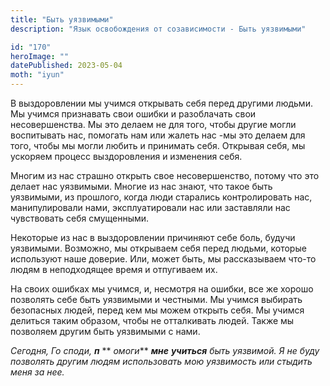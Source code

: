 ```yaml
---
title: "Быть уязвимыми"
description: "Язык освобождения от созависимости - Быть уязвимыми"

id: "170"
heroImage: ""
datePublished: 2023-05-04
moth: "iyun"
---
```


В выздоровлении мы учимся открывать себя перед другими людьми. Мы учимся
признавать свои ошибки и разоблачать свои несовершенства. Мы это делаем не для
того, чтобы другие могли воспитывать нас, помогать нам или жалеть нас -мы это
делаем для того, чтобы мы могли любить и принимать себя. Открывая себя, мы
ускоряем процесс выздоровления и изменения себя.

Многим из нас страшно открыть свое несовершенство, потому что это делает нас
уязвимыми. Многие из нас знают, что такое быть уязвимыми, из прошлого, когда
люди старались контролировать нас, манипулировали нами, эксплуатировали нас
или заставляли нас чувствовать себя смущенными.

Некоторые из нас в выздоровлении причиняют себе боль, будучи уязвимыми.
Возможно, мы открываем себя перед людьми, которые используют наше доверие.
Или, может быть, мы рассказываем что-то людям в неподходящее время и
отпугиваем их.

На своих ошибках мы учимся, и, несмотря на ошибки, все же хорошо позволять
себе быть уязвимыми и честными. Мы учимся выбирать безопасных людей, перед кем
мы можем открыть себя. Мы учимся делиться таким образом, чтобы не отталкивать
людей. Также мы позволяем другим быть уязвимыми с нами.

_Сегодня,_ _Го_ _споди,_ **_п_** ** _омоги_** **_мне_** **_учиться_** _быть_
_уязвимой._ _Я_ _не_ _буду_ _позволять_ _другим_ _людям_ _использовать_ _мою_
_уязвимость_ _или_ _стыдить_ _меня_ _за_ _нее._
